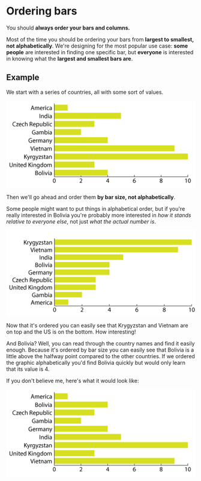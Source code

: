 # Ordering bars

You should **always order your bars and columns.**

Most of the time you should be ordering your bars from **largest to smallest, not alphabetically**. We're designing for the most popular use case: **some people** are interested in finding one specific bar, but **everyone** is interested in knowing what the **largest and smallest bars are**.

## Example

We start with a series of countries, all with some sort of values.

![](assets/ai-horizontal-labels.png)

Then we'll go ahead and order them **by bar size, not alphabetically**.

Some people might want to put things in alphabetical order, but if you're really interested in Bolivia you're probably more interested in *how it stands relative to everyone else*, not just *what the actual number is*.

![](assets/ai-horizontal-ordered.png)

Now that it's ordered you can easily see that Krygyzstan and Vietnam are on top and the US is on the bottom. How interesting!

And Bolivia? Well, you can read through the country names and find it easily enough. Because it's ordered by bar size you can easily see that Bolivia is a little above the halfway point compared to the other countries. If we ordered the graphic alphabetically you'd find Bolivia quickly but would only learn that its value is 4.

If you don't believe me, here's what it would look like:

![](assets/ai-alphabetical-ordered.png)

